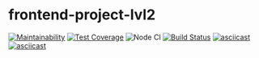 # frontend-project-lvl2
[![Maintainability](https://api.codeclimate.com/v1/badges/a0b8f6ca676d3ba74cb3/maintainability)](https://codeclimate.com/github/Eserian/frontend-project-lvl2/maintainability)
[![Test Coverage](https://api.codeclimate.com/v1/badges/a0b8f6ca676d3ba74cb3/test_coverage)](https://codeclimate.com/github/Eserian/frontend-project-lvl2/test_coverage)
![Node CI](https://github.com/Eserian/frontend-project-lvl2/workflows/Node%20CI/badge.svg)
[![Build Status](https://travis-ci.org/Eserian/frontend-project-lvl2.svg?branch=master)](https://travis-ci.org/Eserian/frontend-project-lvl2)
[![asciicast](https://asciinema.org/a/vl6LcnxRzIiqFhgO5Gsionyqg.svg)](https://asciinema.org/a/vl6LcnxRzIiqFhgO5Gsionyqg)
[![asciicast](https://asciinema.org/a/ZJQqy4dy6KLFDrbGmmvQO6Qks.svg)](https://asciinema.org/a/ZJQqy4dy6KLFDrbGmmvQO6Qks)
